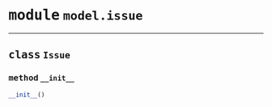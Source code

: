 <!-- markdownlint-disable -->

# <kbd>module</kbd> `model.issue`






---

## <kbd>class</kbd> `Issue`




### <kbd>method</kbd> `__init__`

```python
__init__()
```









